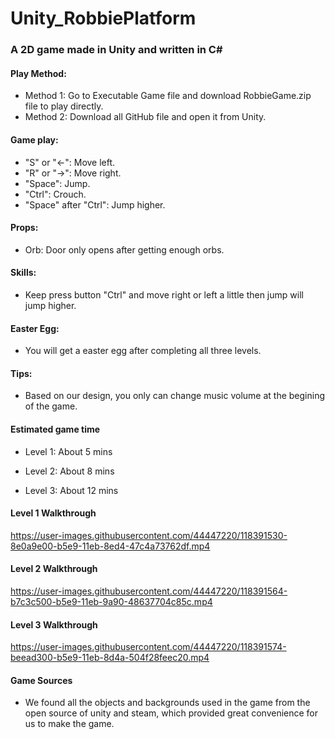 # Unity_RobbiePlatform
### A 2D game made in Unity and written in C#  

#### Play Method:     
* Method 1: Go to Executable Game file and download RobbieGame.zip file to play directly.  
* Method 2: Download all GitHub file and open it from Unity.  

#### Game play:   
* "S" or "←": Move left.  
* "R" or "→": Move right.   
* "Space": Jump.  
* "Ctrl": Crouch.   
* "Space" after "Ctrl": Jump higher.  
   
#### Props:  
* Orb: Door only opens after getting enough orbs.   

#### Skills:
* Keep press button "Ctrl" and move right or left a little then jump will jump higher.

#### Easter Egg:
* You will get a easter egg after completing all three levels.

#### Tips:
* Based on our design, you only can change music volume at the begining of the game.

#### Estimated game time
* Level 1: About 5 mins

* Level 2: About 8 mins

* Level 3: About 12 mins


#### Level 1 Walkthrough   

https://user-images.githubusercontent.com/44447220/118391530-8e0a9e00-b5e9-11eb-8ed4-47c4a73762df.mp4   

#### Level 2 Walkthrough   

https://user-images.githubusercontent.com/44447220/118391564-b7c3c500-b5e9-11eb-9a90-48637704c85c.mp4   

#### Level 3 Walkthrough   

https://user-images.githubusercontent.com/44447220/118391574-beead300-b5e9-11eb-8d4a-504f28feec20.mp4   


#### Game Sources
* We found all the objects and backgrounds used in the game from the open source of unity and steam, which provided great convenience for us to make the game.
